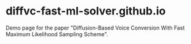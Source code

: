 # diffvc-fast-ml-solver.github.io

Demo page for the paper "Diffusion-Based Voice Conversion With Fast Maximum Likelihood Sampling Scheme".
